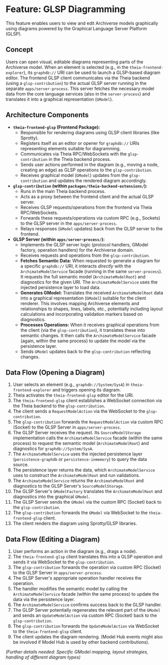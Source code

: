 # Feature: GLSP Diagramming

This feature enables users to view and edit Archiverse models graphically using diagrams powered by the Graphical Language Server Platform (GLSP).

## Concept

Users can open visual, editable diagrams representing parts of the Archiverse model. When an element is selected (e.g., in the `theia-frontend-explorer`), its `graphdb://` URI can be used to launch a GLSP-based diagram editor. The frontend GLSP client communicates via the Theia backend (using a `glsp-contribution`) to the actual GLSP server running in the separate `apps/server-process`. This server fetches the necessary model data from the core language services (also in the `server-process`) and translates it into a graphical representation (`GModel`).

## Architecture Components

*   **`theia-frontend-glsp` (Frontend Package):**
    *   Responsible for rendering diagrams using GLSP client libraries (like Sprotty).
    *   Registers itself as an editor or opener for `graphdb://` URIs representing elements suitable for diagramming.
    *   Communicates via Theia RPC/WebSockets with the `glsp-contribution` in the Theia backend process.
    *   Sends user actions performed in the diagram (e.g., moving a node, creating an edge) as GLSP operations to the `glsp-contribution`.
    *   Receives graphical model (`GModel`) updates from the `glsp-contribution` and updates the rendered diagram accordingly.
*   **`glsp-contribution` (within `packages/theia-backend-extensions/`):**
    *   Runs in the main Theia backend process.
    *   Acts as a proxy between the frontend client and the actual GLSP server.
    *   Receives GLSP requests/operations from the frontend via Theia RPC/WebSockets.
    *   Forwards these requests/operations via custom RPC (e.g., Sockets) to the GLSP server in the `apps/server-process`.
    *   Relays responses (`GModel` updates) back from the GLSP server to the frontend.
*   **GLSP Server (within `apps/server-process/`):**
    *   Implements the GLSP server logic (protocol handlers, GModel factory, operation handlers) for the Archiverse domain.
    *   Receives requests and operations from the `glsp-contribution`.
    *   **Fetches Semantic Data:** When requested to generate a diagram for a specific `graphdb://` URI, it interacts *directly* with the `ArchimateModelService` facade (running in the same `server-process`). It requests the full semantic model (`ArchimateModelRoot`) and diagnostics for the given URI. The `ArchimateModelService` uses the injected persistence layer to load data.
    *   **Generates GModel:** Translates the received `ArchimateModelRoot` data into a graphical representation (`GModel`) suitable for the client renderer. This involves mapping Archiverse elements and relationships to shapes, lines, labels, etc., potentially including layout calculations and incorporating validation markers based on diagnostics.
    *   **Processes Operations:** When it receives graphical operations from the client (via the `glsp-contribution`), it translates these into semantic changes. It then calls the `ArchimateModelService` facade (again, within the same process) to update the model via the persistence layer.
    *   Sends `GModel` updates back to the `glsp-contribution` reflecting changes.

## Data Flow (Opening a Diagram)

1.  User selects an element (e.g., `graphdb://System/SysA`) in `theia-frontend-explorer` and triggers opening its diagram.
2.  Theia activates the `theia-frontend-glsp` editor for the URI.
3.  The `theia-frontend-glsp` client establishes a WebSocket connection via the Theia backend to the `glsp-contribution`.
4.  The client sends a `RequestModelAction` via the WebSocket to the `glsp-contribution`.
5.  The `glsp-contribution` forwards the `RequestModelAction` via custom RPC (Socket) to the GLSP Server in `apps/server-process`.
6.  The GLSP Server receives the request. Its `SourceModelStorage` implementation calls the `ArchimateModelService` facade (within the same process) to request the semantic model (`ArchimateModelRoot`) and diagnostics for `graphdb://System/SysA`.
7.  The `ArchimateModelService` uses the injected persistence layer (`persistence-graphdb` or `persistence-inmemory`) to query the data source.
8.  The persistence layer returns the data, which `ArchimateModelService` uses to construct the `ArchimateModelRoot` and run validations.
9.  The `ArchimateModelService` returns the `ArchimateModelRoot` and diagnostics to the GLSP Server's `SourceModelStorage`.
10. The GLSP Server's `GModelFactory` translates the `ArchimateModelRoot` and diagnostics into the graphical `GModel`.
11. The GLSP Server sends the `GModel` via the custom RPC (Socket) back to the `glsp-contribution`.
12. The `glsp-contribution` forwards the `GModel` via WebSocket to the `theia-frontend-glsp` client.
13. The client renders the diagram using Sprotty/GLSP libraries.

## Data Flow (Editing a Diagram)

1.  User performs an action in the diagram (e.g., drags a node).
2.  The `theia-frontend-glsp` client translates this into a GLSP operation and sends it via WebSocket to the `glsp-contribution`.
3.  The `glsp-contribution` forwards the operation via custom RPC (Socket) to the GLSP Server in `apps/server-process`.
4.  The GLSP Server's appropriate operation handler receives the operation.
5.  The handler modifies the semantic model by calling the `ArchimateModelService` facade (within the same process) to update the data via the persistence layer.
6.  The `ArchimateModelService` confirms success back to the GLSP handler.
7.  The GLSP Server potentially regenerates the relevant part of the `GModel` and sends an `UpdateModelAction` via custom RPC (Socket) back to the `glsp-contribution`.
8.  The `glsp-contribution` forwards the `UpdateModelAction` via WebSocket to the `theia-frontend-glsp` client.
9.  The client updates the diagram rendering. (Model Hub events might also be involved if Model Hub is used by other backend contributions).

*(Further details needed: Specific GModel mapping, layout strategies, handling of different diagram types)*
